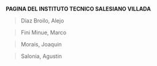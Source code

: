 **PAGINA DEL INSTITUTO TECNICO SALESIANO VILLADA**
> Diaz Broilo, Alejo

> Fini Minue, Marco

> Morais, Joaquin

> Salonia, Agustin



